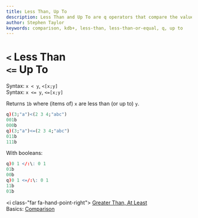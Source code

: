 ```yaml
---
title: Less Than, Up To
description: Less Than and Up To are q operators that compare the values of their arguments.
author: Stephen Taylor
keywords: comparison, kdb+, less-than, less-than-or-equal, q, up to
---
```

# `<` Less Than<br>`<=` Up To




Syntax: `x < y`, `<[x;y]`  
Syntax: `x <= y`, `<=[x;y]`

Returns `1b` where (items of) `x` are less than (or up to) `y`.

```q
q)(3;"a")<(2 3 4;"abc")
001b
000b
q)(3;"a")<=(2 3 4;"abc")
011b
111b
```

With booleans:

```q
q)0 1 </:\: 0 1
01b
00b
q)0 1 <=/:\: 0 1
11b
01b
```

<i class-"far fa-hand-point-right"></i> 
[Greater Than, At Least](greater-than.md)  
Basics: [Comparison](../basics/comparison.md)
